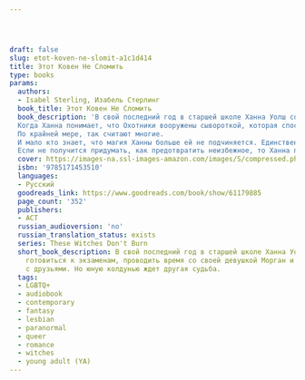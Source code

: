 ```yaml
---




draft: false
slug: etot-koven-ne-slomit-a1c1d414
title: Этот Ковен Не Сломить
type: books
params:
  authors:
  - Isabel Sterling, Изабель Стерлинг
  book_title: Этот Ковен Не Сломить
  book_description: 'В свой последний год в старшей школе Ханна Уолш собирается готовиться к экзаменам, проводить время со своей девушкой Морган и тусоваться с друзьями. Но юную колдунью ждет другая судьба. Жестокий Охотник на ведьм оказался жив и теперь желает лишить всех носителей магии их дара.
  Когда Ханна понимает, что Охотники вооружены сывороткой, которая способна уничтожить их ковен, то осознает, что только в ее силах противостоять злу. Ведьмы и ведьмаки по всей стране теряют свои способности, и Ханна становится их последним шансом на спасение. В конце концов, она одна из немногих, кому удалось сохранить свою магию после столкновения с врагом.
  По крайней мере, так считают многие.
  И мало кто знает, что магия Ханны больше ей не подчиняется. Единственный человек, который способен контролировать и преумножать ее силы, — это Морган. Однако и ей угрожает опасность.
  Если не получится придумать, как предотвратить неизбежное, то Ханна потеряет все, что было ей дорого.'
  cover: https://images-na.ssl-images-amazon.com/images/S/compressed.photo.goodreads.com/books/1653726033i/61179885.jpg
  isbn: '9785171453510'
  languages:
  - Русский
  goodreads_link: https://www.goodreads.com/book/show/61179885
  page_count: '352'
  publishers:
  - АСТ
  russian_audioversion: 'no'
  russian_translation_status: exists
  series: These Witches Don't Burn
  short_book_description: В свой последний год в старшей школе Ханна Уолш собирается
    готовиться к экзаменам, проводить время со своей девушкой Морган и тусоваться
    с друзьями. Но юную колдунью ждет другая судьба.
  tags:
  - LGBTQ+
  - audiobook
  - contemporary
  - fantasy
  - lesbian
  - paranormal
  - queer
  - romance
  - witches
  - young adult (YA)
---
```

